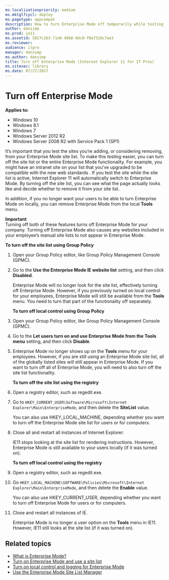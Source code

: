 ```yaml
---
ms.localizationpriority: medium
ms.mktglfcycl: deploy
ms.pagetype: appcompat
description: How to turn Enterprise Mode off temporarily while testing websites and how to turn it off completely if you no longer want to to use it.
author: dansimp
ms.prod: ie11
ms.assetid: 5027c163-71e0-49b8-9dc0-f0a7310c7ae3
ms.reviewer: 
audience: itpro
manager: dansimp
ms.author: dansimp
title: Turn off Enterprise Mode (Internet Explorer 11 for IT Pros)
ms.sitesec: library
ms.date: 07/27/2017
---
```



# Turn off Enterprise Mode

**Applies to:**

-   Windows 10
-   Windows 8.1
-   Windows 7
-   Windows Server 2012 R2
-   Windows Server 2008 R2 with Service Pack 1 (SP1)

It’s important that you test the sites you’re adding, or considering removing, from your Enterprise Mode site list. To make this testing easier, you can turn off the site list or the entire Enterprise Mode functionality. For example, you might have an intranet site on your list that you’ve upgraded to be compatible with the new web standards . If you test the site while the site list is active, Internet Explorer 11 will automatically switch to Enterprise Mode. By turning off the site list, you can see what the page actually looks like and decide whether to remove it from your site list.

In addition, if you no longer want your users to be able to turn Enterprise Mode on locally, you can remove Enterprise Mode from the local **Tools** menu.

**Important**<br>
Turning off both of these features turns off Enterprise Mode for your company. Turning off Enterprise Mode also causes any websites included in your employee’s manual site lists to not appear in Enterprise Mode.

  **To turn off the site list using Group Policy**

1. Open your Group Policy editor, like Group Policy Management Console (GPMC).

2. Go to the **Use the Enterprise Mode IE website list** setting, and then click **Disabled**.<p>
   Enterprise Mode will no longer look for the site list, effectively turning off Enterprise Mode. However, if you previously turned on local control for your employees, Enterprise Mode will still be available from the **Tools** menu. You need to turn that part of the functionality off separately.

   **To turn off local control using Group Policy**

3. Open your Group Policy editor, like Group Policy Management Console (GPMC).

4. Go to the **Let users turn on and use Enterprise Mode from the Tools menu** setting, and then click **Disable**.

5. Enterprise Mode no longer shows up on the **Tools** menu for your employees. However, if you are still using an Enterprise Mode site list, all of the globally listed sites will still appear in Enterprise Mode. If you want to turn off all of Enterprise Mode, you will need to also turn off the site list functionality.

   **To turn off the site list using the registry**

6. Open a registry editor, such as regedit.exe.

7. Go to `HKEY_CURRENT_USER\Software\Microsoft\Internet Explorer\Main\EnterpriseMode`, and then delete the **SiteList** value.<p>
   You can also use HKEY_LOCAL_MACHINE, depending whether you want to turn off the Enterprise Mode site list for users or for computers.

8. Close all and restart all instances of Internet Explorer.<p>
   IE11 stops looking at the site list for rendering instructions. However, Enterprise Mode is still available to your users locally (if it was turned on).

   **To turn off local control using the registry**

9. Open a registry editor, such as regedit.exe.

10. Go `HKEY_LOCAL_MACHINE\SOFTWARE\Policies\Microsoft\Internet Explorer\Main\EnterpriseMode`, and then delete the **Enable** value.<p>
    You can also use HKEY_CURRENT_USER, depending whether you want to turn off Enterprise Mode for users or for computers.

11. Close and restart all instances of IE.<p>
    Enterprise Mode is no longer a user option on the **Tools** menu in IE11. However, IE11 still looks at the site list (if it was turned on).

## Related topics
- [What is Enterprise Mode?](what-is-enterprise-mode.md)
- [Turn on Enterprise Mode and use a site list](turn-on-enterprise-mode-and-use-a-site-list.md)
- [Turn on local control and logging for Enterprise Mode](turn-on-local-control-and-logging-for-enterprise-mode.md)
- [Use the Enterprise Mode Site List Manager](use-the-enterprise-mode-site-list-manager.md)
 

 




